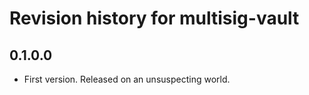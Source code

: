# Revision history for multisig-vault

## 0.1.0.0

* First version. Released on an unsuspecting world.
